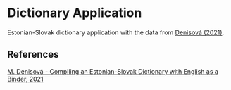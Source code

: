 # Dictionary Application
Estonian-Slovak dictionary application with the data from [Denisová (2021)](https://elex.link/elex2021/wp-content/uploads/2021/08/eLex_2021_06_pp107-120.pdf).

## References
[M. Denisová - Compiling an Estonian-Slovak Dictionary with English as a Binder, 2021](https://elex.link/elex2021/wp-content/uploads/2021/08/eLex_2021_06_pp107-120.pdf)
